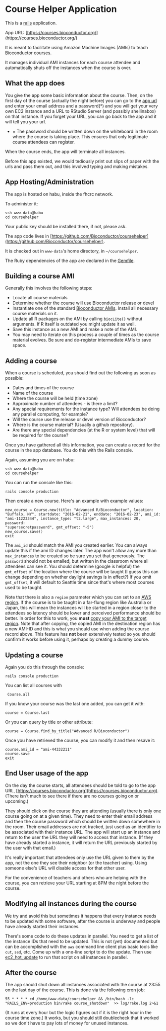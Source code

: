 # Course Helper Application

This is a [rails](http://rubyonrails.org/) application.

App URL: [https://courses.bioconductor.org/](https://courses.bioconductor.org/)

It is meant to facilitate using Amazon Machine Images (AMIs) to
teach Bioconductor courses.

It manages individual AMI instances for each course attendee and
automatically shuts off the instances when the course is over.

## What the app does

You give the app some basic information about the course.
Then, on the first day of the course (actually the night before)
you can go to the [app url](https://courses.bioconductor.org/)
and enter your email address and a password(*) and you will get
your very own EC2 instance and a URL to RStudio Server
(and possibly shellinabox) on that instance. If you forget
your URL, you can go back to the app and it will tell you
your url. 

* = The password should be written down on the whiteboard
in the room where the course is taking place. This ensures
that only legitimate course attendees can register.

When the course ends, the app will terminate all instances.

Before this app existed, we would tediously print out slips of
paper with the urls and pass them out, and this involved
typing and making mistakes.




## App Hosting/Administration

The app is hosted on habu, inside the fhcrc network.

To administer it:

    ssh www-data@habu
    cd coursehelper

Your public key should be installed there, if not, please ask.

The app code lives in [https://github.com/Bioconductor/coursehelper](https://github.com/Bioconductor/coursehelper).

It is checked out in `www-data`'s  home directory, in 
`~/coursehelper`.

The Ruby dependencies of the app are declared in the
[Gemfile](Gemfile).

## Building a course AMI

Generally this involves the following steps:

* Locate all course materials
* Determine whether the course will use Bioconductor release or devel
* Instantiate one of the standard
  [Bioconductor AMIs](http://www.bioconductor.org/help/bioconductor-cloud-ami/#ami_ids). Install all necessary course materials on it.
* Update all R packages on the AMI by calling `biocLite()` without
  arguments. If R itself is outdated you might update it as well.
* Save this instance as a new AMI and make a note of the AMI.
* You may need to iterate on this process a couple
  of times as the course material evolves. Be sure and
  de-register intermediate AMIs to save space.

## Adding a course

When a course is scheduled, you should find out the following
as soon as possible:

* Dates and times of the course
* Name of the course
* Where the course will be held (time zone)
* Approximate number of attendees - is there a limit?
* Any special requirements for the instance type? Will attendees
  be doing any parallel computing, for example?
* Will the course use the release or devel version of Bioconductor?
* Where is the course material? (Usually a github repository).
* Are there any special dependencies (at the R or system level)
  that will be required for the course?

Once you have gathered all this information, you can create a
record for the course in the app database. You do this with the 
Rails console. 

Again, assuming you are on habu:

    ssh www-data@habu
    cd coursehelper

You can run the console like this:

	rails console production

Then create a new course. Here's an example with example values:

    new_course = Course.new(title: "Advanced R/Bioconductor", location: 
    "Buffalo, NY", startdate: "2016-02-21", enddate: "2016-02-23", ami_id: 
    "ami-11223344", instance_type: "t2.large", max_instances: 20, password:
    "supersecretpassword", gmt_offset: "-5")
    new_course.save()
    exit


The `ami_id` should match the AMI you created earlier. You can always
update this if the ami ID changes later. The app won't allow any more
than `max_instances` to be created so be sure you set that generously.
The `password` should not be emailed, but written in the classroom
where all attendees can see it. You should determine (google is helpful)
the `gmt_offset` of the location where the course will be taught (I
guess this can change depending on whether daylight savings is in effect?)
If you omit `gmt_offset`, it will default to Seattle time since
that's where most courses used to be taught.

Note that there is also a `region` parameter which you can
set to an [AWS region](https://docs.aws.amazon.com/AWSEC2/latest/UserGuide/using-regions-availability-zones.html).
If the course is to be taught in a far-flung region 
like Australia or Japan, this will mean the instances will
be started in a region closer to the attendees so 
latency should be lower and perceived
performance should be better. In order for this to work,
you **must** 
[copy your AMI to the target region](https://docs.aws.amazon.com/AWSEC2/latest/UserGuide/CopyingAMIs.html).
Note that after copying, the copied
AMI in the destination region has a new AMI-ID and this
is what you should use when adding the course record above.
This feature has **not** been extensively tested so you
should confirm it works before using it, perhaps by creating
a dummy course.


## Updating a course

Again you do this through the console:

    rails console production


 You can list all courses with 

     Course.all

If you know your course was the last one added, you can get it with:

    course = Course.last

Or you can query by title or other attribute:

    course = Course.find_by_title("Advanced R/Bioconductor")

Once you have retrieved the course, you can modify it and then resave it:

    course.ami_id = "ami-44332211"
    course.save
    exit


## End User usage of the app

On the day the course starts,
all attendees should be told to go to the app URL,
[https://courses.bioconductor.org](https://courses.bioconductor.org).
(There isn't much to see there if there are no courses going
on or upcoming.)

They should click on the course they are attending (usually there
is only one course going on at a given time).
They need to enter their email address and then the course
password which should be written down somewhere in the room.
Their email addresses are not tracked, just used as an identifier
to be associated with their instance URL. The app
will start up an instance and return to the user the URL
they will need to access that instance. (If they have already
started a instance, it will return the URL previously
started by the user with that email.)

It's really important that attendees only use the URL
given to them by the app, not the one they see their
neighbor (or the teacher) using. Using someone else's
URL will disable access for that other user.

For the convenience of teachers and others who are helping
with the course, you can retrieve your URL starting at 8PM
the night before the course.

## Modifying all instances during the course

We try and avoid this but sometimes it happens that every instance
needs to be updated with some software, after the course is 
underway and people have already started their instances.

There's some code to do these updates in parallel. 
You need to get a list of the instance IDs that need
to be updated. This is not (yet) documented but can be
accomplished with the `aws` command line client plus
basic tools like `cut`, `sed`, etc. 
Come up with a one-line script to do the update.
Then use [ec2_hot_update](https://github.com/dtenenba/ec2_hot_update)
to run that script on all instances in parallel.


## After the course

The app should shut down all instances associated with the course
at 23:55 on the last day of the course. This is done via the
following cron job:

    55 * * * * cd /home/www-data/coursehelper && /bin/bash -lc "RAILS_ENV=production bin/rake course_shutdown"  >> log/rake.log 2>&1

 (It runs at every hour but the logic figures out if it is the right
 hour in the course time zone.)
It works, but you should still doublecheck that it worked so we 
don't have to pay lots of money for unused instances.

